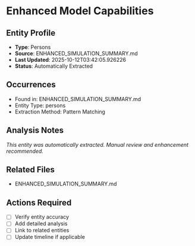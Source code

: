 # Enhanced Model Capabilities

## Entity Profile
- **Type**: Persons
- **Source**: ENHANCED_SIMULATION_SUMMARY.md
- **Last Updated**: 2025-10-12T03:42:05.926226
- **Status**: Automatically Extracted

## Occurrences
- Found in: ENHANCED_SIMULATION_SUMMARY.md
- Entity Type: persons
- Extraction Method: Pattern Matching

## Analysis Notes
*This entity was automatically extracted. Manual review and enhancement recommended.*

## Related Files
- ENHANCED_SIMULATION_SUMMARY.md

## Actions Required
- [ ] Verify entity accuracy
- [ ] Add detailed analysis
- [ ] Link to related entities
- [ ] Update timeline if applicable
